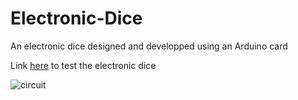 # Electronic-Dice
An electronic dice designed and developped using an Arduino card

Link <a href="https://www.tinkercad.com/things/428wkJId0zd-electronic-dice?sharecode=Z36DLGYnoQLRzGdFyo3nqVsDAplWQomiRNJzmnC_nZ0">here</a> to test the electronic dice

![circuit](https://github.com/Githendra23/Electronic-Dice/assets/51377697/e708d32f-43b2-41db-985e-db85979fe957)
